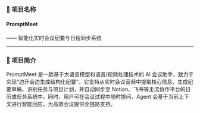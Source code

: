 ### 📌 项目名称

#### PromptMeet

—— 智能化实时会议纪要与日程同步系统

---

### 🧭 项目简介

PromptMeet 是一款基于大语言模型和语音/视频处理技术的 AI 会议助手，致力于实现“边开会边生成结构化纪要”。它支持从实时会议音频中提取核心信息、生成纪要草稿、识别任务与项目计划，并自动同步至 Notion、飞书等主流协作平台的日历或任务系统中。同时，用户可在会议过程中随时提问，Agent 会基于当前上下文进行智能回应，为高效会议提供全链路支持。